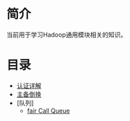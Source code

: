
# 简介

当前用于学习Hadoop通用模块相关的知识。


# 目录

- [认证详解](./authenticated.md)
- [主备倒换](./zk_failover.md)
- [队列]
  - [fair Call Queue](./fair_call_queue.md)

